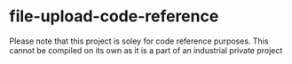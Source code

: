 # file-upload-code-reference
Please note that this project is soley for code reference purposes. This cannot be compiled on its own as it is a part of an industrial private project
